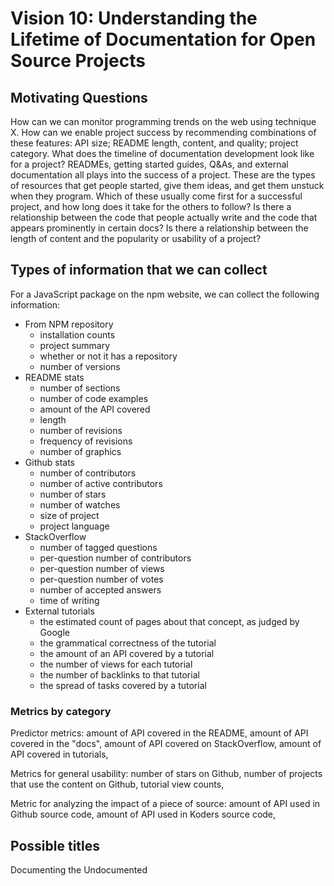# Vision 10: Understanding the Lifetime of Documentation for Open Source Projects

## Motivating Questions

How can we can monitor programming trends on the web using technique X.
How can we enable project success by recommending combinations of these features:
API size; README length, content, and quality; project category.
What does the timeline of documentation development look like for a project?
READMEs, getting started guides, Q&amp;As, and external documentation all plays into the success of a project.
These are the types of resources that get people started, give them ideas, and get them unstuck when they program.
Which of these usually come first for a successful project, and how long does it take for the others to follow?
Is there a relationship between the code that people actually write and the code that appears prominently in certain docs?
Is there a relationship between the length of content and the popularity or usability of a project?

## Types of information that we can collect

For a JavaScript package on the npm website, we can collect the following information:

* From NPM repository
    * installation counts
    * project summary
    * whether or not it has a repository
    * number of versions
* README stats
    * number of sections
    * number of code examples
    * amount of the API covered
    * length
    * number of revisions
    * frequency of revisions
    * number of graphics
* Github stats
    * number of contributors
    * number of active contributors
    * number of stars
    * number of watches
    * size of project
    * project language
* StackOverflow
    * number of tagged questions
    * per-question number of contributors
    * per-question number of views
    * per-question number of votes
    * number of accepted answers
    * time of writing
* External tutorials
    * the estimated count of pages about that concept, as judged by Google
    * the grammatical correctness of the tutorial
    * the amount of an API covered by a tutorial
    * the number of views for each tutorial
    * the number of backlinks to that tutorial
    * the spread of tasks covered by a tutorial

### Metrics by category

Predictor metrics:
amount of API covered in the README,
amount of API covered in the "docs",
amount of API covered on StackOverflow,
amount of API covered in tutorials,

Metrics for general usability:
number of stars on Github,
number of projects that use the content on Github,
tutorial view counts,

Metric for analyzing the impact of a piece of source:
amount of API used in Github source code,
amount of API used in Koders source code,

## Possible titles

Documenting the Undocumented
